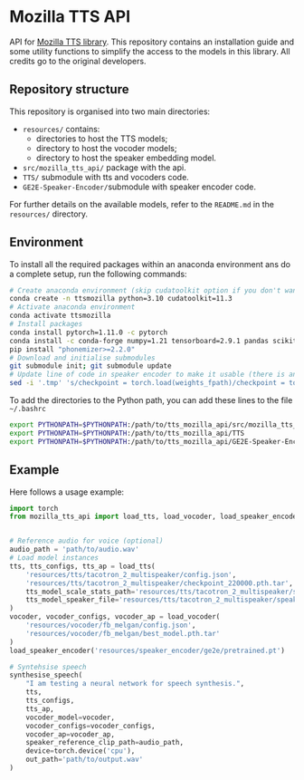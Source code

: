 # Mozilla TTS API

API for [Mozilla TTS library](https://github.com/mozilla/TTS).
This repository contains an installation guide and some utility functions to simplify the access to the models in this library.
All credits go to the original developers.

## Repository structure

This repository is organised into two main directories:

- `resources/` contains:
    - directories to host the TTS models;
    - directory to host the vocoder models;
    - directory to host the speaker embedding model.
- `src/mozilla_tts_api/` package with the api.
- `TTS/` submodule with tts and vocoders code.
- `GE2E-Speaker-Encoder/`submodule with speaker encoder code.

For further details on the available models, refer to the `README.md` in the `resources/` directory.

## Environment

To install all the required packages within an anaconda environment ans do a complete setup, run the following commands:

```bash
# Create anaconda environment (skip cudatoolkit option if you don't want to use the GPU)
conda create -n ttsmozilla python=3.10 cudatoolkit=11.3
# Activate anaconda environment
conda activate ttsmozilla
# Install packages
conda install pytorch=1.11.0 -c pytorch
conda install -c conda-forge numpy=1.21 tensorboard=2.9.1 pandas scikit-learn librosa matplotlib seaborn jupyterlab unidecode attrdict tensorboardx pysoundfile pysbd pyworld pydub inflect=5.6.0 umap-learn visdom webrtcvad
pip install "phonemizer>=2.2.0"
# Download and initialise submodules
git submodule init; git submodule update
# Update line of code in speaker encoder to make it usable (there is an issue with the device of the checkpoint)
sed -i '.tmp' 's/checkpoint = torch.load(weights_fpath)/checkpoint = torch.load(weights_fpath, map_location=_device)/' 'GE2E-Speaker-Encoder/encoder/inference.py'
```

To add the directories to the Python path, you can add these lines to the file `~/.bashrc`

```bash
export PYTHONPATH=$PYTHONPATH:/path/to/tts_mozilla_api/src/mozilla_tts_api
export PYTHONPATH=$PYTHONPATH:/path/to/tts_mozilla_api/TTS
export PYTHONPATH=$PYTHONPATH:/path/to/tts_mozilla_api/GE2E-Speaker-Encoder
```

## Example

Here follows a usage example:
```python
import torch
from mozilla_tts_api import load_tts, load_vocoder, load_speaker_encoder, synthesise_speech


# Reference audio for voice (optional)
audio_path = 'path/to/audio.wav'
# Load model instances
tts, tts_configs, tts_ap = load_tts(
    'resources/tts/tacotron_2_multispeaker/config.json', 
    'resources/tts/tacotron_2_multispeaker/checkpoint_220000.pth.tar', 
    tts_model_scale_stats_path='resources/tts/tacotron_2_multispeaker/scale_stats.npy',
    tts_model_speaker_file='resources/tts/tacotron_2_multispeaker/speakers.json'
)
vocoder, vocoder_configs, vocoder_ap = load_vocoder(
    'resources/vocoder/fb_melgan/config.json', 
    'resources/vocoder/fb_melgan/best_model.pth.tar'
)
load_speaker_encoder('resources/speaker_encoder/ge2e/pretrained.pt')

# Syntehsise speech
synthesise_speech(
    "I am testing a neural network for speech synthesis.", 
    tts, 
    tts_configs, 
    tts_ap, 
    vocoder_model=vocoder,
    vocoder_configs=vocoder_configs,
    vocoder_ap=vocoder_ap,
    speaker_reference_clip_path=audio_path, 
    device=torch.device('cpu'), 
    out_path='path/to/output.wav'
)
```
